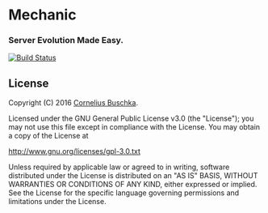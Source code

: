 # Mechanic

### Server Evolution Made Easy.

[![Build Status](https://travis-ci.org/server-mechanic/mechanic.svg)](https://travis-ci.org/server-mechanic/mechanic)

## License
Copyright (C) 2016 [Cornelius Buschka](https://github.com/cbuschka).

Licensed under the GNU General Public License v3.0 (the "License");
you may not use this file except in compliance with the License.
You may obtain a copy of the License at

http://www.gnu.org/licenses/gpl-3.0.txt

Unless required by applicable law or agreed to in writing, software
distributed under the License is distributed on an "AS IS" BASIS,
WITHOUT WARRANTIES OR CONDITIONS OF ANY KIND, either expressed or implied.
See the License for the specific language governing permissions and
limitations under the License.

